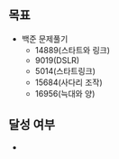 ## 목표

- 백준 문제풀기
  - 14889(스타트와 링크)
  - 9019(DSLR)
  - 5014(스타트링크)
  - 15684(사다리 조작)
  - 16956(늑대와 양)

## 달성 여부
- 
